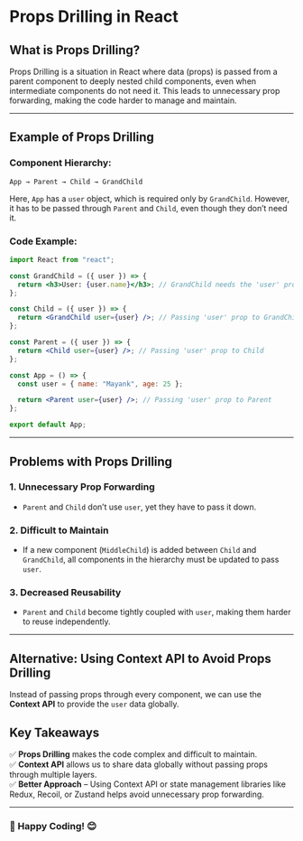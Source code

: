 # Props Drilling in React

## What is Props Drilling?
Props Drilling is a situation in React where data (props) is passed from a parent component to deeply nested child components, even when intermediate components do not need it. This leads to unnecessary prop forwarding, making the code harder to manage and maintain.

---

## Example of Props Drilling

### Component Hierarchy:
```
App → Parent → Child → GrandChild
```
Here, `App` has a `user` object, which is required only by `GrandChild`. However, it has to be passed through `Parent` and `Child`, even though they don’t need it.

### Code Example:
```jsx
import React from "react";

const GrandChild = ({ user }) => {
  return <h3>User: {user.name}</h3>; // GrandChild needs the 'user' prop
};

const Child = ({ user }) => {
  return <GrandChild user={user} />; // Passing 'user' prop to GrandChild
};

const Parent = ({ user }) => {
  return <Child user={user} />; // Passing 'user' prop to Child
};

const App = () => {
  const user = { name: "Mayank", age: 25 };

  return <Parent user={user} />; // Passing 'user' prop to Parent
};

export default App;
```

---

## Problems with Props Drilling

### 1. **Unnecessary Prop Forwarding**
   - `Parent` and `Child` don’t use `user`, yet they have to pass it down.
   
### 2. **Difficult to Maintain**
   - If a new component (`MiddleChild`) is added between `Child` and `GrandChild`, all components in the hierarchy must be updated to pass `user`.
   
### 3. **Decreased Reusability**
   - `Parent` and `Child` become tightly coupled with `user`, making them harder to reuse independently.

---

## Alternative: Using Context API to Avoid Props Drilling
Instead of passing props through every component, we can use the **Context API** to provide the `user` data globally.



## Key Takeaways
✅ **Props Drilling** makes the code complex and difficult to maintain.  
✅ **Context API** allows us to share data globally without passing props through multiple layers.  
✅ **Better Approach** – Using Context API or state management libraries like Redux, Recoil, or Zustand helps avoid unnecessary prop forwarding.  

---

### 🚀 Happy Coding! 😊

